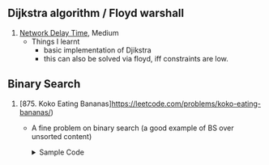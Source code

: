 ##  Dijkstra algorithm / Floyd warshall
1. [Network Delay Time](https://leetcode.com/problems/network-delay-time/), Medium
    - Things I learnt
      - basic implementation of Djikstra
      - this can also be solved via floyd, iff constraints are low. 

## Binary Search
1. [875. Koko Eating Bananas]https://leetcode.com/problems/koko-eating-bananas/)
    
	- A fine problem on binary search (a good example of BS over unsorted content)
      
      <details>
      <summary>Sample Code</summary>

        ```cpp
        class Solution {
        public:
            int minEatingSpeed(vector<int>& piles, int h) {
                // consider this as a sequence of ( possible[0] , possible[1] , possible[2] , possible[3] , ..)
                // then for values it will look something like (false, false , false , . .. true,true true)
                // intuition is that if any x is a possible answer it is guaranteed that x+1, x+2 .. will also be an answer
                
                int high = *max_element(piles.begin(),piles.end());
                int low = 1;
                
                while(low < high){
                    int mid = low + (high-low)/2;
                    int timeNeeded = 0; 
                    for(auto&x:piles){
                        timeNeeded += (x/mid);
                        if(x%mid) timeNeeded++;
                    }
                    if(timeNeeded > h)
                        low = mid + 1;
                    else high = mid;
                }
                return low;
                
            }
        };

        ```
     </details>